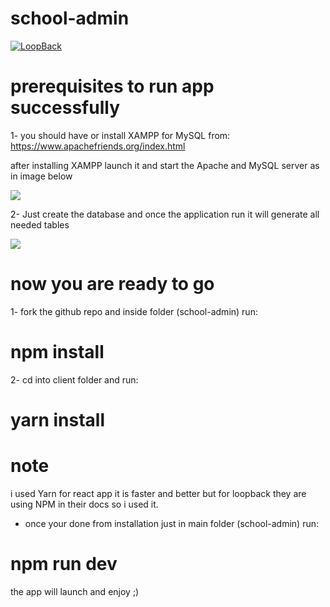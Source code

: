 # school-admin

[![LoopBack](https://github.com/strongloop/loopback-next/raw/master/docs/site/imgs/branding/Powered-by-LoopBack-Badge-(blue)-@2x.png)](http://loopback.io/)

# prerequisites to run app successfully

1- you should have or install XAMPP for MySQL from: https://www.apachefriends.org/index.html

after installing XAMPP launch it and start the Apache and MySQL server as in image below

![](https://gozenhost.com/news/wp-content/uploads/2017/11/xampp.jpg)

2- Just create the database and once the application run it will generate all needed tables

![](https://www.android-examples.com/wp-content/uploads/2015/12/create-database.png)

# now you are ready to go

1- fork the github repo and inside folder (school-admin) run:

# npm install

2- cd into client folder and run:

# yarn install 

# note

i used Yarn for react app it is faster and better but for loopback they are using NPM in their docs so i used it.

* once your done from installation just in main folder (school-admin) run:

# npm run dev

the app will launch and enjoy ;)
